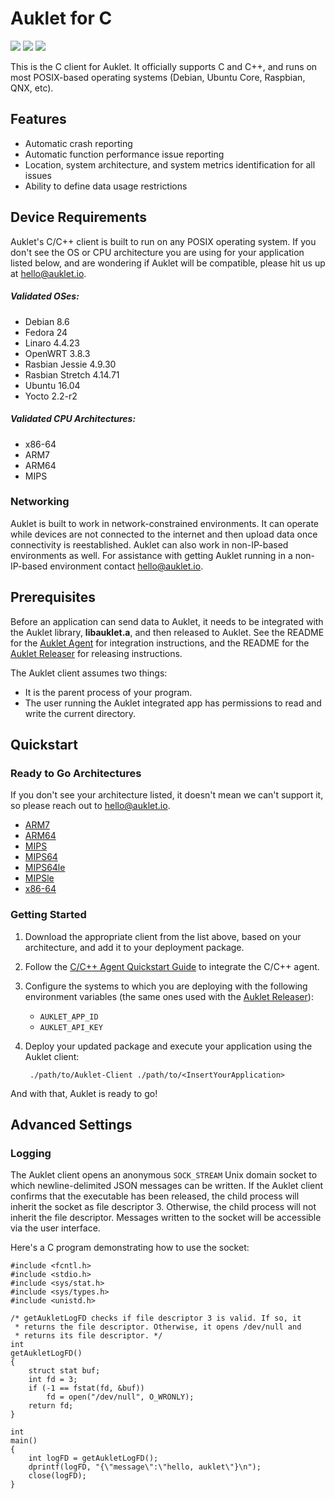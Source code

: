 # Auklet for C

<a href="https://www.apache.org/licenses/LICENSE-2.0" alt="Apache page link -- Apache 2.0 License"><img src="https://img.shields.io/pypi/l/auklet.svg" /></a>
<a href="https://codeclimate.com/repos/5a96d367b192b3261b0003ce/maintainability"><img src="https://api.codeclimate.com/v1/badges/418ddb355b1b344f8c6e/maintainability" /></a>
<a href="https://codeclimate.com/repos/5a96d367b192b3261b0003ce/test_coverage"><img src="https://api.codeclimate.com/v1/badges/418ddb355b1b344f8c6e/test_coverage" /></a>

This is the C client for Auklet. It officially supports C and C++, and runs 
on most POSIX-based operating systems (Debian, Ubuntu Core, Raspbian, QNX, etc).

## Features

[auklet_site]: https://app.auklet.io
[auklet_releaser]: https://github.com/aukletio/Auklet-Releaser-C
[auklet_agent]: https://github.com/aukletio/Auklet-Agent-C
[mail_auklet]: mailto:hello@auklet.io

- Automatic crash reporting
- Automatic function performance issue reporting
- Location, system architecture, and system metrics identification for all 
issues
- Ability to define data usage restrictions

## Device Requirements

Auklet's C/C++ client is built to run on any POSIX operating system. If 
you don't see the OS or CPU architecture you are using for your application 
listed below, and are wondering if Auklet will be compatible, please hit us 
up at [hello@auklet.io][mail_auklet]. 

##### Validated OSes:

- Debian 8.6
- Fedora 24
- Linaro 4.4.23
- OpenWRT 3.8.3
- Rasbian Jessie 4.9.30 
- Rasbian Stretch 4.14.71
- Ubuntu 16.04
- Yocto 2.2-r2

##### Validated CPU Architectures:

- x86-64
- ARM7
- ARM64
- MIPS

### Networking
Auklet is built to work in network-constrained environments. It can operate 
while devices are not connected to the internet and then upload data once 
connectivity is reestablished. Auklet can also work in non-IP-based 
environments as well. For assistance with getting Auklet running in a 
non-IP-based environment contact [hello@auklet.io][mail_auklet].

## Prerequisites

Before an application can send data to Auklet, it needs to be integrated with 
the Auklet library, **libauklet.a**, and then released to Auklet. See the 
README for the [Auklet Agent][auklet_agent] for integration instructions, and
the README for the [Auklet Releaser][auklet_releaser] for releasing 
instructions.

The Auklet client assumes two things: 
- It is the parent process of your program.
- The user running the Auklet integrated app has permissions to read and 
write the current directory.

## Quickstart

### Ready to Go Architectures

If you don't see your architecture listed, it doesn't mean we can't support it,
so please reach out to [hello@auklet.io][mail_auklet].

- [ARM7](https://s3.amazonaws.com/auklet/client/latest/auklet-client-linux-arm-latest)  
- [ARM64](https://s3.amazonaws.com/auklet/client/latest/auklet-client-linux-arm64-latest)
- [MIPS](https://s3.amazonaws.com/auklet/client/latest/auklet-client-linux-mips-latest)
- [MIPS64](https://s3.amazonaws.com/auklet/client/latest/auklet-client-linux-mips64-latest)
- [MIPS64le](https://s3.amazonaws.com/auklet/client/latest/auklet-client-linux-mips64le-latest)    
- [MIPSle](https://s3.amazonaws.com/auklet/client/latest/auklet-client-linux-mipsle-latest)
- [x86-64](https://s3.amazonaws.com/auklet/client/latest/auklet-client-linux-amd64-latest)

### Getting Started

1. Download the appropriate client from the list above, based on your 
   architecture, and add it to your deployment package.
1. Follow the [C/C++ Agent Quickstart Guide][auklet_agent] to integrate the 
   C/C++ agent.
1. Configure the systems to which you are deploying with the following 
   environment variables (the same ones used with the 
   [Auklet    Releaser][auklet_releaser]):
   - `AUKLET_APP_ID`
   - `AUKLET_API_KEY`
1. Deploy your updated package and execute your application using the Auklet 
   client:
   
        ./path/to/Auklet-Client ./path/to/<InsertYourApplication>
   
And with that, Auklet is ready to go!

## Advanced Settings

### Logging

The Auklet client opens an anonymous `SOCK_STREAM` Unix domain socket to which
newline-delimited JSON messages can be written.  If the Auklet client confirms 
that the executable has been released, the child process will inherit the 
socket as file descriptor 3. Otherwise, the child process will not inherit 
the file descriptor. Messages written to the socket will be accessible via 
the user interface.

Here's a C program demonstrating how to use the socket:

	#include <fcntl.h>
	#include <stdio.h>
	#include <sys/stat.h>
	#include <sys/types.h>
	#include <unistd.h>

	/* getAukletLogFD checks if file descriptor 3 is valid. If so, it
	 * returns the file descriptor. Otherwise, it opens /dev/null and
	 * returns its file descriptor. */
	int
	getAukletLogFD()
	{
		struct stat buf;
		int fd = 3;
		if (-1 == fstat(fd, &buf))
			fd = open("/dev/null", O_WRONLY);
		return fd;
	}

	int
	main()
	{
		int logFD = getAukletLogFD();
		dprintf(logFD, "{\"message\":\"hello, auklet\"}\n");
		close(logFD);
	}